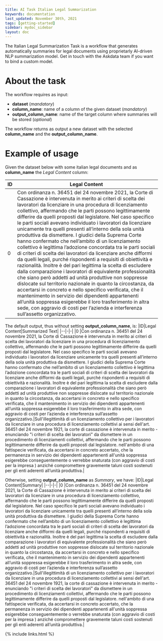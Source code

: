 ```yaml
---
title: AI Task Italian Legal Summarization 
keywords: documentation
last_updated: November 30th, 2021
tags: [getting-started]
sidebar: mydoc_sidebar
layout: doc
---
```


The Italian Legal Summarization Task is a workflow that generates automatically summaries for legal documents using proprietarly AI-driven NLP summarization model. 
Get in touch with the Askdata team if you want to bind a custom model.


# About the task #

The workflow requires as input:
- **dataset** (*mandatory*)
- **column_name**: name of a column of the given dataset (*mandatory*)
- **output_column_name**: name of the target column where summaries will be stored (*optional*)

The workflow returns as output a new dataset with the selected **column_name** and the **output_column_name**.

# Example of usage #

Given the dataset below with some italian legal documents and as **column_name** the *Legal Content* column:

|ID|Legal Content|
|--|-------------|
|0 |Con ordinanza n. 36451 del 24 novembre 2021, la Corte di Cassazione è intervenuta in merito ai criteri di scelta dei lavoratori da licenziare in una procedura di licenziamento collettivo, affermando che le parti possono legittimamente differire da quelli proposti dal legislatore. Nel caso specifico le parti sociali avevano individuato i lavoratori da licenziare unicamente tra quelli presenti all’interno della sola unità produttiva da dismettere. I giudici della Suprema Corte hanno confermato che nell’ambito di un licenziamento collettivo è legittima l’adozione concordata tra le parti sociali di criteri di scelta dei lavoratori da licenziare anche difformi da quelli legali, purché rispondenti a requisiti di obiettività e razionalità. Inoltre è del pari legittima la scelta di escludere dalla comparazione i lavoratori di equivalente professionalità che siano però addetti ad unità produttive non soppresse dislocate sul territorio nazionale in quanto la circostanza, da accertarsi in concreto e nello specifico verificata, che il mantenimento in servizio dei dipendenti appartenenti all’unità soppressa esigerebbe il loro trasferimento in altra sede, con aggravio di costi per l’azienda e interferenza sull’assetto organizzativo.|

The default output, thus without setting **output_column_name**, is:
|ID|Legal Content|Summarized Text|
|--|-|-|
|0 |Con ordinanza n. 36451 del 24 novembre 2021, la Corte di Cassazione è intervenuta in merito ai criteri di scelta dei lavoratori da licenziare in una procedura di licenziamento collettivo, affermando che le parti possono legittimamente differire da quelli proposti dal legislatore. Nel caso specifico le parti sociali avevano individuato i lavoratori da licenziare unicamente tra quelli presenti all’interno della sola unità produttiva da dismettere. I giudici della Suprema Corte hanno confermato che nell’ambito di un licenziamento collettivo è legittima l’adozione concordata tra le parti sociali di criteri di scelta dei lavoratori da licenziare anche difformi da quelli legali, purché rispondenti a requisiti di obiettività e razionalità. Inoltre è del pari legittima la scelta di escludere dalla comparazione i lavoratori di equivalente professionalità che siano però addetti ad unità produttive non soppresse dislocate sul territorio nazionale in quanto la circostanza, da accertarsi in concreto e nello specifico verificata, che il mantenimento in servizio dei dipendenti appartenenti all’unità soppressa esigerebbe il loro trasferimento in altra sede, con aggravio di costi per l’azienda e interferenza sull’assetto organizzativo.|Sull'illegittimità di un licenziamento collettivo per i lavoratori da licenziare in una procedura di licenziamento collettivi ai sensi dell'art. 36451 del 24 novembre 1921, la corte di cassazione è intervenuta in merito - enunciando "i criteri di scelta dei lavoratori" da dismettere in un procedimento di licenziamenti collettivi, affermando che le parti possono legittimamente differire da quelli proposti dal legislatore. nell'ambito di una fattispecie verificata, da accertarsi in concreto accertato, che la permanenza in servizio dei dipendenti appartenenti all'unità soppressa esigerebbe conseguentemente o verrebbe snaturata (con aggravio di costi per la impresa ) anziché compromettere gravemente taluni costi sostenuti per gli enti aderenti all’unità produttiva.|

Otherwise, setting **output_column_name** as *Summary*, we have:
|ID|Legal Content|Summary|
|--|-|-|
|0 |Con ordinanza n. 36451 del 24 novembre 2021, la Corte di Cassazione è intervenuta in merito ai criteri di scelta dei lavoratori da licenziare in una procedura di licenziamento collettivo, affermando che le parti possono legittimamente differire da quelli proposti dal legislatore. Nel caso specifico le parti sociali avevano individuato i lavoratori da licenziare unicamente tra quelli presenti all’interno della sola unità produttiva da dismettere. I giudici della Suprema Corte hanno confermato che nell’ambito di un licenziamento collettivo è legittima l’adozione concordata tra le parti sociali di criteri di scelta dei lavoratori da licenziare anche difformi da quelli legali, purché rispondenti a requisiti di obiettività e razionalità. Inoltre è del pari legittima la scelta di escludere dalla comparazione i lavoratori di equivalente professionalità che siano però addetti ad unità produttive non soppresse dislocate sul territorio nazionale in quanto la circostanza, da accertarsi in concreto e nello specifico verificata, che il mantenimento in servizio dei dipendenti appartenenti all’unità soppressa esigerebbe il loro trasferimento in altra sede, con aggravio di costi per l’azienda e interferenza sull’assetto organizzativo.|Sull'illegittimità di un licenziamento collettivo per i lavoratori da licenziare in una procedura di licenziamento collettivi ai sensi dell'art. 36451 del 24 novembre 1921, la corte di cassazione è intervenuta in merito - enunciando "i criteri di scelta dei lavoratori" da dismettere in un procedimento di licenziamenti collettivi, affermando che le parti possono legittimamente differire da quelli proposti dal legislatore. nell'ambito di una fattispecie verificata, da accertarsi in concreto accertato, che la permanenza in servizio dei dipendenti appartenenti all'unità soppressa esigerebbe conseguentemente o verrebbe snaturata (con aggravio di costi per la impresa ) anziché compromettere gravemente taluni costi sostenuti per gli enti aderenti all’unità produttiva.|


{% include links.html %}
